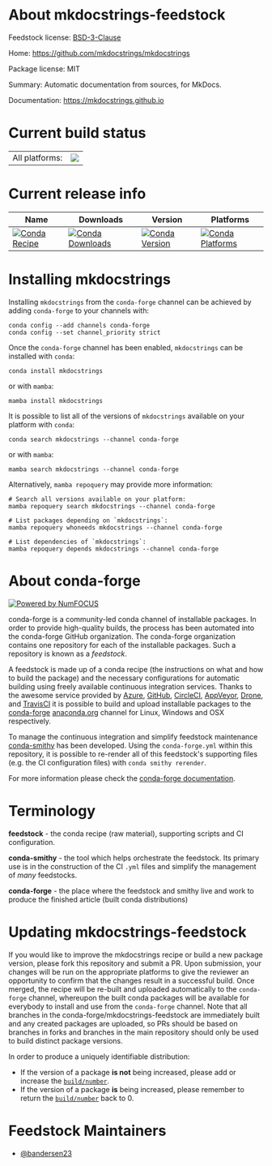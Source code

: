 About mkdocstrings-feedstock
============================

Feedstock license: [BSD-3-Clause](https://github.com/conda-forge/mkdocstrings-feedstock/blob/main/LICENSE.txt)

Home: https://github.com/mkdocstrings/mkdocstrings

Package license: MIT

Summary: Automatic documentation from sources, for MkDocs.

Documentation: https://mkdocstrings.github.io

Current build status
====================


<table><tr><td>All platforms:</td>
    <td>
      <a href="https://dev.azure.com/conda-forge/feedstock-builds/_build/latest?definitionId=10986&branchName=main">
        <img src="https://dev.azure.com/conda-forge/feedstock-builds/_apis/build/status/mkdocstrings-feedstock?branchName=main">
      </a>
    </td>
  </tr>
</table>

Current release info
====================

| Name | Downloads | Version | Platforms |
| --- | --- | --- | --- |
| [![Conda Recipe](https://img.shields.io/badge/recipe-mkdocstrings-green.svg)](https://anaconda.org/conda-forge/mkdocstrings) | [![Conda Downloads](https://img.shields.io/conda/dn/conda-forge/mkdocstrings.svg)](https://anaconda.org/conda-forge/mkdocstrings) | [![Conda Version](https://img.shields.io/conda/vn/conda-forge/mkdocstrings.svg)](https://anaconda.org/conda-forge/mkdocstrings) | [![Conda Platforms](https://img.shields.io/conda/pn/conda-forge/mkdocstrings.svg)](https://anaconda.org/conda-forge/mkdocstrings) |

Installing mkdocstrings
=======================

Installing `mkdocstrings` from the `conda-forge` channel can be achieved by adding `conda-forge` to your channels with:

```
conda config --add channels conda-forge
conda config --set channel_priority strict
```

Once the `conda-forge` channel has been enabled, `mkdocstrings` can be installed with `conda`:

```
conda install mkdocstrings
```

or with `mamba`:

```
mamba install mkdocstrings
```

It is possible to list all of the versions of `mkdocstrings` available on your platform with `conda`:

```
conda search mkdocstrings --channel conda-forge
```

or with `mamba`:

```
mamba search mkdocstrings --channel conda-forge
```

Alternatively, `mamba repoquery` may provide more information:

```
# Search all versions available on your platform:
mamba repoquery search mkdocstrings --channel conda-forge

# List packages depending on `mkdocstrings`:
mamba repoquery whoneeds mkdocstrings --channel conda-forge

# List dependencies of `mkdocstrings`:
mamba repoquery depends mkdocstrings --channel conda-forge
```


About conda-forge
=================

[![Powered by
NumFOCUS](https://img.shields.io/badge/powered%20by-NumFOCUS-orange.svg?style=flat&colorA=E1523D&colorB=007D8A)](https://numfocus.org)

conda-forge is a community-led conda channel of installable packages.
In order to provide high-quality builds, the process has been automated into the
conda-forge GitHub organization. The conda-forge organization contains one repository
for each of the installable packages. Such a repository is known as a *feedstock*.

A feedstock is made up of a conda recipe (the instructions on what and how to build
the package) and the necessary configurations for automatic building using freely
available continuous integration services. Thanks to the awesome service provided by
[Azure](https://azure.microsoft.com/en-us/services/devops/), [GitHub](https://github.com/),
[CircleCI](https://circleci.com/), [AppVeyor](https://www.appveyor.com/),
[Drone](https://cloud.drone.io/welcome), and [TravisCI](https://travis-ci.com/)
it is possible to build and upload installable packages to the
[conda-forge](https://anaconda.org/conda-forge) [anaconda.org](https://anaconda.org/)
channel for Linux, Windows and OSX respectively.

To manage the continuous integration and simplify feedstock maintenance
[conda-smithy](https://github.com/conda-forge/conda-smithy) has been developed.
Using the ``conda-forge.yml`` within this repository, it is possible to re-render all of
this feedstock's supporting files (e.g. the CI configuration files) with ``conda smithy rerender``.

For more information please check the [conda-forge documentation](https://conda-forge.org/docs/).

Terminology
===========

**feedstock** - the conda recipe (raw material), supporting scripts and CI configuration.

**conda-smithy** - the tool which helps orchestrate the feedstock.
                   Its primary use is in the construction of the CI ``.yml`` files
                   and simplify the management of *many* feedstocks.

**conda-forge** - the place where the feedstock and smithy live and work to
                  produce the finished article (built conda distributions)


Updating mkdocstrings-feedstock
===============================

If you would like to improve the mkdocstrings recipe or build a new
package version, please fork this repository and submit a PR. Upon submission,
your changes will be run on the appropriate platforms to give the reviewer an
opportunity to confirm that the changes result in a successful build. Once
merged, the recipe will be re-built and uploaded automatically to the
`conda-forge` channel, whereupon the built conda packages will be available for
everybody to install and use from the `conda-forge` channel.
Note that all branches in the conda-forge/mkdocstrings-feedstock are
immediately built and any created packages are uploaded, so PRs should be based
on branches in forks and branches in the main repository should only be used to
build distinct package versions.

In order to produce a uniquely identifiable distribution:
 * If the version of a package **is not** being increased, please add or increase
   the [``build/number``](https://docs.conda.io/projects/conda-build/en/latest/resources/define-metadata.html#build-number-and-string).
 * If the version of a package **is** being increased, please remember to return
   the [``build/number``](https://docs.conda.io/projects/conda-build/en/latest/resources/define-metadata.html#build-number-and-string)
   back to 0.

Feedstock Maintainers
=====================

* [@bandersen23](https://github.com/bandersen23/)

